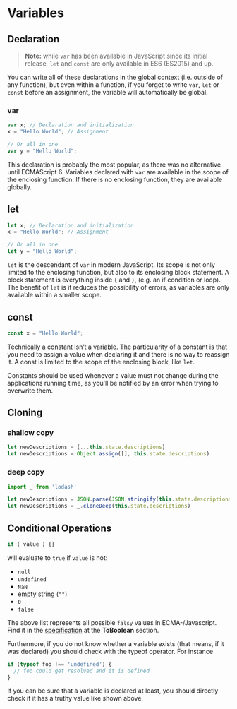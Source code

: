 # Variables

## Declaration

> **Note:** while `var` has been available in JavaScript since its initial release, `let` and `const` are only available in ES6 (ES2015) and up.

You can write all of these declarations in the global context (i.e. outside of any function), but even within a function, if you forget to write `var`, `let` or `const` before an assignment, the variable will automatically be global.

### var

```js
var x; // Declaration and initialization
x = "Hello World"; // Assignment

// Or all in one
var y = "Hello World";
```

This declaration is probably the most popular, as there was no alternative until ECMAScript 6. Variables declared with `var` are available in the scope of the enclosing function. If there is no enclosing function, they are available globally.

## let

```js
let x; // Declaration and initialization
x = "Hello World"; // Assignment

// Or all in one
let y = "Hello World";
```

`let` is the descendant of `var` in modern JavaScript. Its scope is not only limited to the enclosing function, but also to its enclosing block statement. A block statement is everything inside `{` and `}`, (e.g. an if condition or loop). The benefit of `let` is it reduces the possibility of errors, as variables are only available within a smaller scope.

## const

```js
const x = "Hello World";
```

Technically a constant isn’t a variable. The particularity of a constant is that you need to assign a value when declaring it and there is no way to reassign it. A const is limited to the scope of the enclosing block, like `let`.

Constants should be used whenever a value must not change during the applications running time, as you’ll be notified by an error when trying to overwrite them.

## Cloning

### shallow copy
```js
let newDescriptions = [...this.state.descriptions]
let newDescriptions = Object.assign([], this.state.descriptions)
```

### deep copy
```js
import _ from 'lodash'

let newDescriptions = JSON.parse(JSON.stringify(this.state.descriptions))
let newDescriptions = _.cloneDeep(this.state.descriptions)
```

## Conditional Operations

```javascript
if ( value ) {}
```

will evaluate to `true` if `value` is not:

- `null`
- `undefined`
- `NaN`
- empty string (`""`)
- `0`
- `false`

The above list represents all possible `falsy` values in ECMA-/Javascript. Find it in the [specification](https://www.ecma-international.org/ecma-262/5.1/#sec-9.2) at the **ToBoolean** section.

Furthermore, if you do not know whether a variable exists (that means, if it was declared) you should check with the typeof operator. For instance

```js
if (typeof foo !== 'undefined') {
  // foo could get resolved and it is defined
}
```

If you can be sure that a variable is declared at least, you should directly check if it has a truthy value like shown above.
